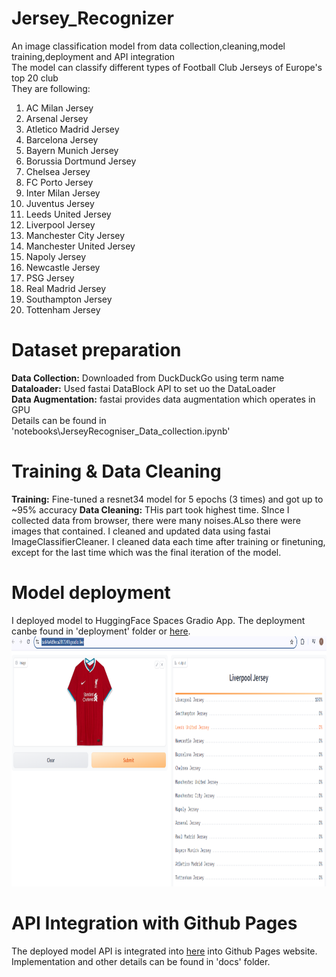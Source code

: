 # Jersey_Recognizer
An image classification model from data collection,cleaning,model training,deployment and API integration <br/>
The model can classify different types of Football Club Jerseys of Europe's top 20 club  <br/>
They are following: <br/>
1. AC Milan Jersey
2. Arsenal Jersey
3. Atletico Madrid Jersey
4. Barcelona Jersey
5. Bayern Munich Jersey
6. Borussia Dortmund Jersey
7. Chelsea Jersey
8. FC Porto Jersey
9. Inter Milan Jersey
10. Juventus Jersey
11. Leeds United Jersey
12. Liverpool Jersey
13. Manchester City Jersey
14. Manchester United Jersey
15. Napoly Jersey
16. Newcastle Jersey
17. PSG Jersey
18. Real Madrid Jersey
19. Southampton Jersey
20. Tottenham Jersey

# Dataset preparation
**Data Collection:** Downloaded from DuckDuckGo using term name <br/>
**Dataloader:** Used fastai DataBlock API to set uo the DataLoader <br/>
**Data Augmentation:** fastai provides data augmentation which operates in GPU <br/>
Details can be found in 'notebooks\JerseyRecogniser_Data_collection.ipynb'

# Training & Data Cleaning
**Training:** Fine-tuned a resnet34 model for 5 epochs (3 times) and got up to ~95% accuracy
**Data Cleaning:** THis part took highest time. SInce I collected data from browser, there were many noises.ALso there were images that contained. I cleaned and updated data using fastai ImageClassifierCleaner. I cleaned data each time after training or finetuning, except for the last time which was the final iteration of the model. <br/>

# Model deployment
I deployed model to HuggingFace Spaces Gradio App. The deployment canbe found in 'deployment' folder or [here](https://huggingface.co/spaces/Tanvirtrk/Football_Jersey_Recognizer). <br/>
<img src='deployment\GradioApp_Demo.PNG' width='800' height='400'>

# API Integration with Github Pages
The deployed model API is integrated into [here]('tanvirraihankhan.github.io/Jersey_Recognizer/') into Github Pages website. Implementation and other details can be found in 'docs' folder. 

